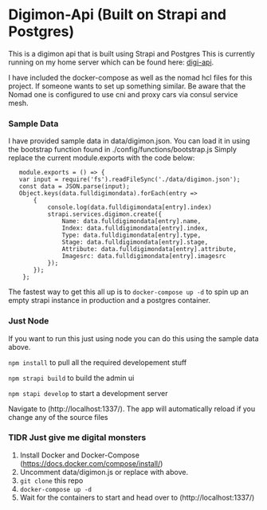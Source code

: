 # Digimon-Api (Built on Strapi and Postgres)

This is a digimon api that is built using Strapi and Postgres
This is currently running on my home server which can be found here: [digi-api](https://digidb-api.wolfandcrow.tech/).

I have included the docker-compose as well as the nomad hcl files for this project. If someone wants to set up something similar. Be aware that the Nomad one is configured to use cni and proxy cars via consul service mesh.  

### Sample Data
I have provided sample data in data/digimon.json. You can load it in using the bootstrap function found in ./config/functions/bootstrap.js
Simply replace the current module.exports with the code below:

```
   module.exports = () => {
   var input = require('fs').readFileSync('./data/digimon.json');
   const data = JSON.parse(input);
   Object.keys(data.fulldigimondata).forEach(entry =>
       {
           console.log(data.fulldigimondata[entry].index)
           strapi.services.digimon.create({
               Name: data.fulldigimondata[entry].name,
               Index: data.fulldigimondata[entry].index,
               Type: data.fulldigimondata[entry].type,
               Stage: data.fulldigimondata[entry].stage,
               Attribute: data.fulldigimondata[entry].attribute,
               Imagesrc: data.fulldigimondata[entry].imagesrc
           });
       });
    };
```
    
    
The fastest way to get this all up is to `docker-compose up -d` to spin up an empty strapi instance in production and a postgres container.

### Just Node

If you want to run this just using node you can do this using the sample data above. 

`npm install` to pull all the required developement stuff

`npm strapi build` to build the admin ui

`npm stapi develop` to start a development server

Navigate to (http://localhost:1337/). The app will automatically reload if you change any of the source files

### TlDR Just give me digital monsters

1. Install Docker and Docker-Compose (https://docs.docker.com/compose/install/)
2. Uncomment data/digimon.js or replace with above.
3. `git clone` this repo
4. `docker-compose up -d`
5. Wait for the containers to start and head over to (http://localhost:1337/)



